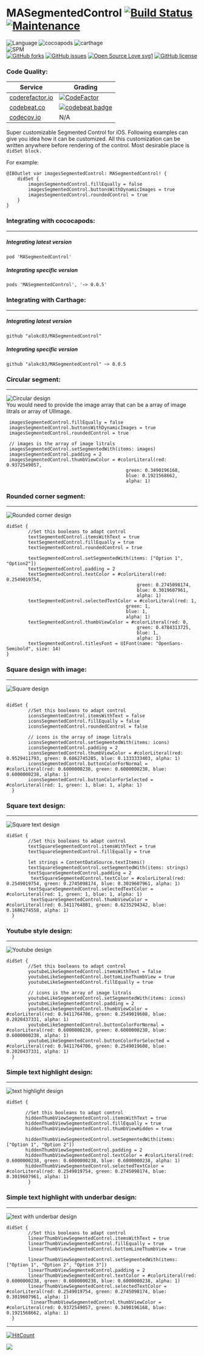 
# MASegmentedControl [![Build Status](https://travis-ci.org/alokc83/MASegmentedControl.svg?branch=master)](https://travis-ci.org/alokc83/MASegmentedControl) [![Maintenance](https://img.shields.io/badge/Maintained%3F-yes-green.svg)](https://github.com/alokc83/WeatherInfo/graphs/commit-activity) 

 ![Language](https://img.shields.io/badge/Language-Swift%205-orange.svg)
 ![cocoapods](https://img.shields.io/badge/cocoapods-0.0.6-red)
 ![carthage](https://img.shields.io/badge/Carthage-0.0.6-orange) <br>
 ![SPM](https://img.shields.io/badge/SPM-0.0.6-orange) <br>
[![GitHub forks](https://img.shields.io/github/forks/alokc83/MASegmentedControl)](https://github.com/alokc83/MASegmentedControl/network)
 [![GitHub issues](https://img.shields.io/github/issues/alokc83/MASegmentedControl)](https://github.com/alokc83/MASegmentedControl/issues)
 [![Open Source Love svg1](https://badges.frapsoft.com/os/v1/open-source.svg?v=103)](https://github.com/ellerbrock/open-source-badges/)
 [![GitHub license](https://img.shields.io/github/license/alokc83/MASegmentedControl)](https://github.com/alokc83/MASegmentedControl/blob/master/LICENSE)


### Code Quality:
| Service  | Grading |
| ------------- | ------------- |
| [coderefactor.io](https://www.codefactor.io)  | [![CodeFactor](https://www.codefactor.io/repository/github/alokc83/masegmentedcontrol/badge/develop)](https://www.codefactor.io/repository/github/alokc83/masegmentedcontrol/overview/develop)  |
| [codebeat.co](https://www.https://codebeat.co) | [![codebeat badge](https://codebeat.co/badges/fe58f887-3d35-4229-9167-8d16315a5456)](https://codebeat.co/projects/github-com-alokc83-masegmentedcontrol-master)  |
| [codecov.io](https://www.https://codecov.io) | N/A  |

Super customizable Segmented Control for iOS.
Following examples can give you idea how it can be customized. All this customization can be written anywhere before rendering of the control. Most desirable place is `didSet block.`

For example:

```
@IBOutlet var imagesSegmentedControl: MASegmentedControl! {
	didSet {
		imagesSegmentedControl.fillEqually = false
 		imagesSegmentedControl.buttonsWithDynamicImages = true
 		imagesSegmentedControl.roundedControl = true
    }
}

```



### Integrating with cococapods:
----
##### Integrating latest version
```
pod 'MASegmentedControl'

```
##### Integrating specific version
```
pods 'MASegmentedControl', '~> 0.0.5'

```

### Integrating with Carthage:
----
##### Integrating latest version
```
github "alokc83/MASegmentedControl"

```
##### Integrating specific version
```
github "alokc83/MASegmentedControl" ~> 0.0.5

```

### Circular segment:
----
![Circular design](screenshots/1.png) <br>
You would need to provide the image array that can be a array of image litrals or array of UIImage.

```
 imagesSegmentedControl.fillEqually = false
 imagesSegmentedControl.buttonsWithDynamicImages = true
 imagesSegmentedControl.roundedControl = true

 // images is the array of image litrals
 imagesSegmentedControl.setSegmentedWith(items: images)
 imagesSegmentedControl.padding = 2
 imagesSegmentedControl.thumbViewColor = #colorLiteral(red: 0.9372549057,
 											green: 0.3490196168,
 											blue: 0.1921568662,
 											alpha: 1)
```

<p>

### Rounded corner segment:
----
![Rounded corner design](screenshots/2.png)

```
didSet {
        //Set this booleans to adapt control
        textSegmentedControl.itemsWithText = true
        textSegmentedControl.fillEqually = true
        textSegmentedControl.roundedControl = true

        textSegmentedControl.setSegmentedWith(items: ["Option 1", "Option2"])
        textSegmentedControl.padding = 2
        textSegmentedControl.textColor = #colorLiteral(red: 0.2549019754,
     											green: 0.2745098174,
     											blue: 0.3019607961,
    											alpha: 1)
        textSegmentedControl.selectedTextColor = #colorLiteral(red: 1,
        									green: 1,
        									blue: 1,
        									alpha: 1)
        textSegmentedControl.thumbViewColor = #colorLiteral(red: 0,
        										green: 0.4784313725,
        										blue: 1,
      											alpha: 1)
        textSegmentedControl.titlesFont = UIFont(name: "OpenSans-Semibold", size: 14)
}
```

<p>

### Square design with image:
----
![Square design](screenshots/3.png)

```

didSet {
        //Set this booleans to adapt control
        iconsSegmentedControl.itemsWithText = false
        iconsSegmentedControl.fillEqually = false
        iconsSegmentedControl.roundedControl = false

        // icons is the array of image litrals
        iconsSegmentedControl.setSegmentedWith(items: icons)
        iconsSegmentedControl.padding = 2
        iconsSegmentedControl.thumbViewColor = #colorLiteral(red: 0.9529411793, green: 0.6862745285, blue: 0.1333333403, alpha: 1)
        iconsSegmentedControl.buttonColorForNormal = #colorLiteral(red: 0.6000000238, green: 0.6000000238, blue: 0.6000000238, alpha: 1)
        iconsSegmentedControl.buttonColorForSelected = #colorLiteral(red: 1, green: 1, blue: 1, alpha: 1)
  }
```

<p>

### Square text design:
----
![Square text design](screenshots/4.png)

```
didSet {
        //Set this booleans to adapt control
        textSquareSegmentedControl.itemsWithText = true
        textSquareSegmentedControl.fillEqually = true

        let strings = ContentDataSource.textItems()
        textSquareSegmentedControl.setSegmentedWith(items: strings)
        textSquareSegmentedControl.padding = 2
         textSquareSegmentedControl.textColor = #colorLiteral(red: 0.2549019754, green: 0.2745098174, blue: 0.3019607961, alpha: 1)
        textSquareSegmentedControl.selectedTextColor = #colorLiteral(red: 1, green: 1, blue: 1, alpha: 1)
         textSquareSegmentedControl.thumbViewColor = #colorLiteral(red: 0.3411764801, green: 0.6235294342, blue: 0.1686274558, alpha: 1)
  }
```

<p>

### Youtube style design:
----
![Youtube design](screenshots/5.png)

```
didSet {    
        //Set this booleans to adapt control
        youtubeLikeSegmentedControl.itemsWithText = false
        youtubeLikeSegmentedControl.bottomLineThumbView = true
        youtubeLikeSegmentedControl.fillEqually = true

        // icons is the array of image litrals
        youtubeLikeSegmentedControl.setSegmentedWith(items: icons)
        youtubeLikeSegmentedControl.padding = 2
        youtubeLikeSegmentedControl.thumbViewColor = #colorLiteral(red: 0.9411764706, green: 0.2549019608, blue: 0.2020437331, alpha: 1)
        youtubeLikeSegmentedControl.buttonColorForNormal =  #colorLiteral(red: 0.6000000238, green: 0.6000000238, blue: 0.6000000238, alpha: 1)
        youtubeLikeSegmentedControl.buttonColorForSelected = #colorLiteral(red: 0.9411764706, green: 0.2549019608, blue: 0.2020437331, alpha: 1)
  }
```

<p>

### Simple text highlight design:
-----
![text highlight design](screenshots/6.png)

```
didSet {

       //Set this booleans to adapt control
       hiddenThumbViewSegmentedControl.itemsWithText = true
       hiddenThumbViewSegmentedControl.fillEqually = true
       hiddenThumbViewSegmentedControl.thumbViewHidden = true

       hiddenThumbViewSegmentedControl.setSegmentedWith(items: ["Option 1", "Option 2"])
       hiddenThumbViewSegmentedControl.padding = 2
       hiddenThumbViewSegmentedControl.textColor = #colorLiteral(red: 0.6000000238, green: 0.6000000238, blue: 0.6000000238, alpha: 1)
       hiddenThumbViewSegmentedControl.selectedTextColor = #colorLiteral(red: 0.2549019754, green: 0.2745098174, blue: 0.3019607961, alpha: 1)
        }
```


<p>

### Simple text highlight with underbar design:
-----
![text with underbar design](screenshots/7.png)

```
didSet {
        //Set this booleans to adapt control
        linearThumbViewSegmentedControl.itemsWithText = true
        linearThumbViewSegmentedControl.fillEqually = true
        linearThumbViewSegmentedControl.bottomLineThumbView = true

        linearThumbViewSegmentedControl.setSegmentedWith(items: ["Option 1", "Option 2", "Option 3"])
        linearThumbViewSegmentedControl.padding = 2
        linearThumbViewSegmentedControl.textColor = #colorLiteral(red: 0.6000000238, green: 0.6000000238, blue: 0.6000000238, alpha: 1)
        linearThumbViewSegmentedControl.selectedTextColor = #colorLiteral(red: 0.2549019754, green: 0.2745098174, blue: 0.3019607961, alpha: 1)
         linearThumbViewSegmentedControl.thumbViewColor = #colorLiteral(red: 0.9372549057, green: 0.3490196168, blue: 0.1921568662, alpha: 1)     
  }
```
------------------------------------------
[![HitCount](http://hits.dwyl.com/alokc83/MASegmentedControl.svg)](http://hits.dwyl.com/alokc83/MASegmentedControl)

<!--
[![Analytics](https://ga-beacon.appspot.com/UA-61420617-3/)](https://github.com/alokc83/MASegmentedControl/)
-->

<img src="https://api.segment.io/v1/pixel/track?data=ewogICJ3cml0ZUtleSI6ICJlUXhIQm1ucDBHZFpLM1I2S1VHc01EWUJ1YUJ5RGlhSiIsCiAgInVzZXJJZCI6ICJnaXRodWJfdXNlciIsCiAgInJlcG8iOiAiTUFTZWdtZW50ZWRDb250cm9sIiwKICAiZXZlbnQiOiAicGFnZSB2aXNpdCIsCiAgInByb3BlcnRpZXMiOiB7CiAgICAid2Vic2l0ZSI6ICJodHRwczovL2dpdGh1Yi5jb20vYWxva2M4My9NQVNlZ21lbnRlZENvbnRyb2wiCiAgfQp9">
